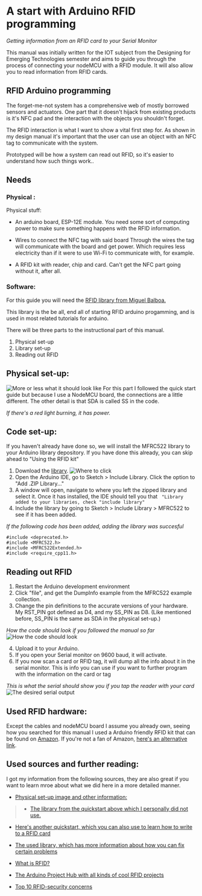 # A start with Arduino RFID programming
*Getting information from an RFID card to your Serial Monitor*

This manual was initially written for the IOT subject from the Designing for Emerging Technologies semester and aims to guide you through the process of connecting your nodeMCU with a RFID module. It will also allow you to read information from RFID cards.

## RFID Arduino programming
The forget-me-not system has a comprehensive web of mostly borrowed sensors and actuators.
One part that it doesn't hijack from existing products is it's NFC pad and the interaction with the objects you shouldn't forget.

The RFID interaction is what I want to show a vital first step for.
As shown in my design manual it's important that the user can use an object with an NFC tag to communicate with the system.

Prototyped will be how a system can read out RFID, so it's easier to understand how such things work.. 

## Needs
### Physical :
Physical stuff:
* An arduino board, ESP-12E module.
You need some sort of computing power to make sure something happens with the RFID information.

* Wires to connect the NFC tag with said board
Through the wires the tag will communicate with the board and get power. Which requires less electricity than if it were to use Wi-Fi to communicate with, for example.

* A RFID kit with reader, chip and card.
Can't get the NFC part going without it, after all.

### Software:
For this guide you will need the [RFID library from Miguel Balboa.](https://github.com/miguelbalboa/rfid) 

This library is the be all, end all of starting RFID arduino progamming, and is used in most related tutorials for arduino.

There will be three parts to the instructional part of this manual.
1. Physical set-up
2. Library set-up
3. Reading out RFID

## Physical set-up:
![More or less what it should look like](https://github.com/wouterBijns/IOTmanual/blob/master/images/setup.png "Physical setup")
For this part I followed the quick start guide but because I use a NodeMCU board, the connections are a little different. The other detail is that SDA is called SS in the code.

*If there's a red light burning, it has power.*

## Code set-up:
If you haven't already have done so, we will install the MFRC522 library to your Arduino library depository.
If you have done this already, you can skip ahead to "Using the RFID kit"
1. Download the [library](https://github.com/miguelbalboa/rfid).
![Where to click](https://github.com/wouterBijns/IOTmanual/blob/master/images/downloading.png)
2. Open the Arduino IDE, go to Sketch > Include Library. Click the option to "Add .ZIP Library..."
3. A window will open, navigate to where you left the zipped library and select it. Once it has installed, the IDE should tell you that ` "Library added to your libraries, check "include library"`
4. Include the library by going to Sketch > Include Library > MFRC522 to see if it has been added.

*If the following code has been added, adding the library was succesful*
``` 
#include <deprecated.h>
#include <MFRC522.h>
#include <MFRC522Extended.h>
#include <require_cpp11.h> 
```

## Reading out RFID
1. Restart the Arduino development environment
2. Click "file", and get the DumpInfo example from the MFRC522 example collection.
3. Change the pin definitions to the accurate versions of your hardware. My RST_PIN got defined as D4, and my SS_PIN as D8. (Like mentioned before, SS_PIN is the same as SDA in the physical set-up.)

*How the code should look if you followed the manual so far*
![How the code should look](https://github.com/wouterBijns/IOTmanual/blob/master/images/desiredCode.png "Desired code input")

4. Upload it to your Arduino.
5. If you open your Serial monitor on 9600 baud, it will activate.
6. If you now scan a card or RFID tag, it will dump all the info about it in the serial monitor. This is info you can use if you want to further program with the information on the card or tag

*This is what the serial should show you if you tap the reader with your card*
![The desired serial output](https://github.com/wouterBijns/IOTmanual/blob/master/images/desiredOutput.png "Desired output")

## Used RFID hardware: 
Except the cables and nodeMCU board I assume you already own, seeing how you searched for this manual I used a Arduino friendly RFID kit that can be found on [Amazon](https://www.amazon.co.uk/AZDelivery-Reader-Arduino-Raspberry-including/dp/B01M28JAAZ?psc=1&SubscriptionId=AKIAILSHYYTFIVPWUY6Q&tag=duc08-21&linkCode=xm2&camp=2025&creative=165953&creativeASIN=B01M28JAAZ). If you're not a fan of Amazon, [here's an alternative link](https://www.az-delivery.de/products/rfid-set).

## Used sources and further reading:
I got my information from the following sources, they are also great if you want to learn mroe about what we did here in a more detailed manner.

* [Physical set-up image and other information:](https://www.addicore.com/v/vspfiles/downloadables/Product%20Downloadables/RFID_RC522/RFIDQuickStartGuide.pdf/)

>* [The library from the quickstart above which I personally did not use.](https://github.com/steigeia/RFID_UNID_LOGGER)

* [Here's another quickstart, which you can also use to learn how to write to a RFID card](https://www.teachmemicro.com/arduino-rfid-rc522-tutorial/)

* [The used library, which has more information about how you can fix certain problems](https://github.com/miguelbalboa/rfid)

* [What is RFID?](https://www.epc-rfid.info/rfid)

* [The Arduino Project Hub with all kinds of cool RFID projects](https://create.arduino.cc/projecthub/projects/tags/rfid)

* [Top 10 RFID-security concerns](https://securitywing.com/top-10-rfid-security-concerns-threats/)
